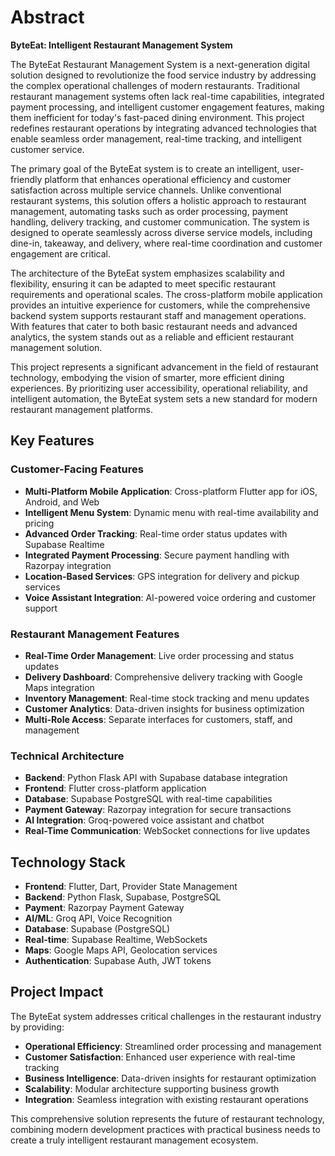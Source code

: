 # Abstract

**ByteEat: Intelligent Restaurant Management System**

The ByteEat Restaurant Management System is a next-generation digital solution designed to revolutionize the food service industry by addressing the complex operational challenges of modern restaurants. Traditional restaurant management systems often lack real-time capabilities, integrated payment processing, and intelligent customer engagement features, making them inefficient for today's fast-paced dining environment. This project redefines restaurant operations by integrating advanced technologies that enable seamless order management, real-time tracking, and intelligent customer service.

The primary goal of the ByteEat system is to create an intelligent, user-friendly platform that enhances operational efficiency and customer satisfaction across multiple service channels. Unlike conventional restaurant systems, this solution offers a holistic approach to restaurant management, automating tasks such as order processing, payment handling, delivery tracking, and customer communication. The system is designed to operate seamlessly across diverse service models, including dine-in, takeaway, and delivery, where real-time coordination and customer engagement are critical.

The architecture of the ByteEat system emphasizes scalability and flexibility, ensuring it can be adapted to meet specific restaurant requirements and operational scales. The cross-platform mobile application provides an intuitive experience for customers, while the comprehensive backend system supports restaurant staff and management operations. With features that cater to both basic restaurant needs and advanced analytics, the system stands out as a reliable and efficient restaurant management solution.

This project represents a significant advancement in the field of restaurant technology, embodying the vision of smarter, more efficient dining experiences. By prioritizing user accessibility, operational reliability, and intelligent automation, the ByteEat system sets a new standard for modern restaurant management platforms.

## Key Features

### Customer-Facing Features
- **Multi-Platform Mobile Application**: Cross-platform Flutter app for iOS, Android, and Web
- **Intelligent Menu System**: Dynamic menu with real-time availability and pricing
- **Advanced Order Tracking**: Real-time order status updates with Supabase Realtime
- **Integrated Payment Processing**: Secure payment handling with Razorpay integration
- **Location-Based Services**: GPS integration for delivery and pickup services
- **Voice Assistant Integration**: AI-powered voice ordering and customer support

### Restaurant Management Features
- **Real-Time Order Management**: Live order processing and status updates
- **Delivery Dashboard**: Comprehensive delivery tracking with Google Maps integration
- **Inventory Management**: Real-time stock tracking and menu updates
- **Customer Analytics**: Data-driven insights for business optimization
- **Multi-Role Access**: Separate interfaces for customers, staff, and management

### Technical Architecture
- **Backend**: Python Flask API with Supabase database integration
- **Frontend**: Flutter cross-platform application
- **Database**: Supabase PostgreSQL with real-time capabilities
- **Payment Gateway**: Razorpay integration for secure transactions
- **AI Integration**: Groq-powered voice assistant and chatbot
- **Real-Time Communication**: WebSocket connections for live updates

## Technology Stack

- **Frontend**: Flutter, Dart, Provider State Management
- **Backend**: Python Flask, Supabase, PostgreSQL
- **Payment**: Razorpay Payment Gateway
- **AI/ML**: Groq API, Voice Recognition
- **Database**: Supabase (PostgreSQL)
- **Real-time**: Supabase Realtime, WebSockets
- **Maps**: Google Maps API, Geolocation services
- **Authentication**: Supabase Auth, JWT tokens

## Project Impact

The ByteEat system addresses critical challenges in the restaurant industry by providing:
- **Operational Efficiency**: Streamlined order processing and management
- **Customer Satisfaction**: Enhanced user experience with real-time tracking
- **Business Intelligence**: Data-driven insights for restaurant optimization
- **Scalability**: Modular architecture supporting business growth
- **Integration**: Seamless integration with existing restaurant operations

This comprehensive solution represents the future of restaurant technology, combining modern development practices with practical business needs to create a truly intelligent restaurant management ecosystem.



